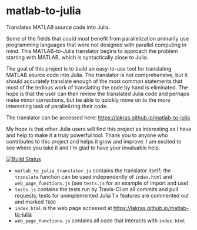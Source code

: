 matlab-to-julia
===============

Translates MATLAB source code into Julia.

Some of the fields that could most benefit from parallelization primarily use programming languages that were not designed with parallel computing in mind. This MATLAB-to-Julia translator begins to approach the problem starting with MATLAB, which is syntactically close to Julia.

The goal of this project is to build an easy-to-use tool for translating MATLAB source code into Julia. The translator is not comprehensive, but it should accurately translate enough of the most common statements that most of the tedious work of translating the code by hand is eliminated. The hope is that the user can then review the translated Julia code and perhaps make minor corrections, but be able to quickly move on to the more interesting task of parallelizing their code.

The translator can be accessed here: https://lakras.github.io/matlab-to-julia

My hope is that other Julia users will find this project as interesting as I have and help to make it a truly powerful tool. Thank you to anyone who contributes to this project and helps it grow and improve. I am excited to see where you take it and I'm glad to have your invaluable help.


[![Build Status](https://travis-ci.com/lakras/matlab-to-julia.svg?branch=master)](https://travis-ci.com/lakras/matlab-to-julia)


- `matlab_to_julia_translator.js` contains the translator itself; the `translate` function can be used independently of `index.html` and `web_page_functions.js` (see `tests.js` for an example of import and use)
- `tests.js` contains the tests run by Travis-CI on all commits and pull requests; tests for unimplemented Julia 1.x features are commented out and marked `TODO`
- `index.html` is the web page accessed at https://lakras.github.io/matlab-to-julia
- `web_page_functions.js` contains all code that interacts with `index.html`
